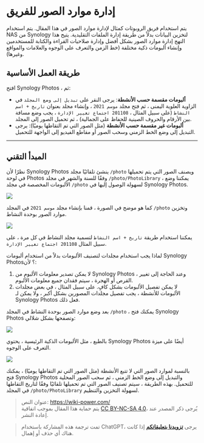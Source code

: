 # إدارة موارد الصور للفريق

يتم استخدام فريق الروبوتات كمثال لإدارة موارد الصور في هذا المقال. يتم استخدام NAS من Synology لتخزين البيانات بدلاً من طريقة إدارة الملفات التقليدية. يتيح هذا النهج إدارة موارد الصور بشكل أفضل وإدارة صلاحيات القراءة والكتابة للمستخدمين وإنشاء ألبومات ذكية مختلفة (خط الزمن والتعرف على الوجوه والعلامات والمواقع وغيرها).

## طريقة العمل الأساسية

افتح Synology Photos ، ثم:

- **ألبومات مقسمة حسب الأنشطة**: يرجى النقر على `تبديل إلى وضع المجلد` في الزاوية العلوية اليمنى ، ثم فتح مجلد `موسم 2021` ، وإنشاء مجلد بعنوان `تاريخ + اسم النشاط` (على سبيل المثال ، `201108 اجتماع تغيير الإدارة` ، يجب وضع مسافة بين الأرقام والحروف الصينية للحفاظ على الجمالية) ، ثم تحميل الصور إلى المجلد.
- **ألبومات غير مقسمة حسب الأنشطة** (مثل الصور التي تم التقاطها يوميًا): يرجى التبديل إلى وضع الخط الزمني وسحب الصور أو مقاطع الفيديو إلى الواجهة للتحميل.

---

## المبدأ التقني

نظرًا لأن Synology Photos ينشئ تلقائيًا مجلد `/photo` ويصنف الصور التي يتم تحميلها في لوحة Photos وفقًا للسنة والشهر في مجلد `/photo/PhotoLibrary` ، يمكننا وضع الألبومات المخصصة في مجلد `/photo` لسهولة الوصول إليها في Synology Photos.

![](https://img.wiki-power.com/d/wiki-media/img/20210425111203.png)

كما هو موضح في الصورة ، قمنا بإنشاء مجلد `موسم 2021` في المجلد `/photo` وتخزين موارد الصور بوحدة النشاط.

![](https://img.wiki-power.com/d/wiki-media/img/20210425111429.png)

يمكننا استخدام طريقة `تاريخ + اسم النشاط` لتسمية مجلد النشاط في كل مرة ، على سبيل المثال `201108 اجتماع تغيير الإدارة`.

لماذا يجب استخدام مجلدات لتصنيف الألبومات بدلاً من استخدام ألبومات Synology Photos؟ لأن:

1. لا يمكن تصدير معلومات الألبوم من Synology Photos ، وعند الحاجة إلى تغيير القرص أو الهجرة ، سيتم فقدان جميع معلومات الألبوم.
2. لا يمكن تفصيل الألبومات بشكل كافٍ. على سبيل المثال ، في بعض مجلدات الألبومات للأنشطة ، يجب تفصيل مجلدات المصورين بشكل أكبر ، ولا يمكن لـ Synology Photos فعل ذلك.

بعد وضع موارد الصور بوحدة النشاط في المجلد `/photo` ، يمكنك فتح Synology Photos وتصفحها بشكل شلالي:

![](https://img.wiki-power.com/d/wiki-media/img/20210425112459.png)

بالطبع ، مثل الألبومات الذكية الرئيسية ، يحتوي Synology Photos أيضًا على ميزة التعرف على الوجوه.

![](https://img.wiki-power.com/d/wiki-media/img/20210425112813.png)

بالنسبة لموارد الصور التي لا تتبع الأنشطة (مثل الصور التي تم التقاطها يوميًا) ، يمكنك فتح Synology Photos والتبديل إلى وضع الخط الزمني ، ثم سحب الصور المحلية للتحميل. بهذه الطريقة ، سيتم تصنيف الصور التي تم تحميلها تلقائيًا وفقًا لتاريخ التقاطها في المجلد `/photo/PhotoLibrary` لسهولة التخزين والتنظيم.

> عنوان النص: <https://wiki-power.com/>  
> يتم حماية هذا المقال بموجب اتفاقية [CC BY-NC-SA 4.0](https://creativecommons.org/licenses/by/4.0/deed.zh)، يُرجى ذكر المصدر عند إعادة النشر.

> تمت ترجمة هذه المشاركة باستخدام ChatGPT، يرجى [**تزويدنا بتعليقاتكم**](https://github.com/linyuxuanlin/Wiki_MkDocs/issues/new) إذا كانت هناك أي حذف أو إهمال.